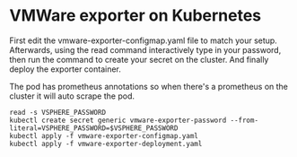 
# VMWare exporter on Kubernetes

First edit the vmware-exporter-configmap.yaml file to match your setup.
Afterwards, using the read command interactively type in your password, 
then run the command to create your secret on the cluster.
And finally deploy the exporter container.

The pod has prometheus annotations so when there's a prometheus on the cluster it will auto scrape the pod.

```
read -s VSPHERE_PASSWORD
kubectl create secret generic vmware-exporter-password --from-literal=VSPHERE_PASSWORD=$VSPHERE_PASSWORD
kubectl apply -f vmware-exporter-configmap.yaml
kubectl apply -f vmware-exporter-deployment.yaml
```
